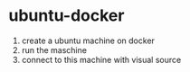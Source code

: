 # ubuntu-docker
1. create a ubuntu machine on docker
2. run the maschine
3. connect to this machine with visual source
